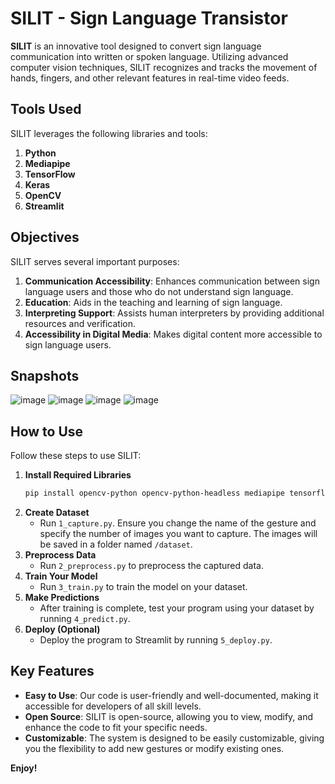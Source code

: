 # SILIT - Sign Language Transistor
**SILIT** is an innovative tool designed to convert sign language communication into written or spoken language. Utilizing advanced computer vision techniques, SILIT recognizes and tracks the movement of hands, fingers, and other relevant features in real-time video feeds.

## Tools Used
SILIT leverages the following libraries and tools:
1. **Python**
2. **Mediapipe**
3. **TensorFlow**
4. **Keras**
5. **OpenCV**
6. **Streamlit**

## Objectives
SILIT serves several important purposes:
1. **Communication Accessibility**: Enhances communication between sign language users and those who do not understand sign language.
2. **Education**: Aids in the teaching and learning of sign language.
3. **Interpreting Support**: Assists human interpreters by providing additional resources and verification.
4. **Accessibility in Digital Media**: Makes digital content more accessible to sign language users.

## Snapshots
![image](https://github.com/user-attachments/assets/b0029ea5-e421-4974-836b-1e522597b618)
![image](https://github.com/user-attachments/assets/8acaa6da-897f-48a7-af17-ff51fae6a530)
![image](https://github.com/user-attachments/assets/f1e6c818-017e-4809-a6e3-c3f3f82d1f4c)
![image](https://github.com/user-attachments/assets/b6f3f4b9-12b0-4b7b-aeb2-70a61ba2da05)

## How to Use
Follow these steps to use SILIT:

1. **Install Required Libraries**
    ```bash
    pip install opencv-python opencv-python-headless mediapipe tensorflow matplotlib numpy streamlit
    ```
2. **Create Dataset**
    - Run `1_capture.py`. Ensure you change the name of the gesture and specify the number of images you want to capture. The images will be saved in a folder named `/dataset`.
3. **Preprocess Data**
    - Run `2_preprocess.py` to preprocess the captured data.
4. **Train Your Model**
    - Run `3_train.py` to train the model on your dataset.
5. **Make Predictions**
    - After training is complete, test your program using your dataset by running `4_predict.py`.
6. **Deploy (Optional)**
    - Deploy the program to Streamlit by running `5_deploy.py`.

## Key Features
- **Easy to Use**: Our code is user-friendly and well-documented, making it accessible for developers of all skill levels.
- **Open Source**: SILIT is open-source, allowing you to view, modify, and enhance the code to fit your specific needs.
- **Customizable**: The system is designed to be easily customizable, giving you the flexibility to add new gestures or modify existing ones.

**Enjoy!**
